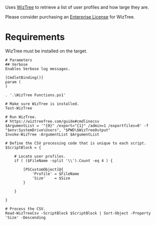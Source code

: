 
Uses [WizTree](https://wiztreefree.com) to retrieve a list of user profiles and how large they are.

Please consider purchasing an [Enterprise License](https://wiztreefree.com/donate#enterprise) for WizTree.

# Requirements
WizTree must be installed on the target.

	# Parameters
	## Verbose
	Enables Verbose log messages.

	[CmdletBinding()]
	param (
	)

	. '.\WizTree Functions.ps1'

	# Make sure WizTree is installed.
	Test-WizTree

	# Run WizTree.
	# https://wiztreefree.com/guide#cmdlinecsv
	$ArgumentList = '"{0}" /export="{1}" /admin=1 /exportfiles=0' -f "$env:SystemDrive\Users", "$PWD\$WizTreeOutput"
	Invoke-WizTree -ArgumentList $ArgumentList

	# Define the CSV processing code that is unique to each script.
	$ScriptBlock = {

		# Locate user profiles.
		if ( ($FileName -split '\\').Count -eq 4 ) {

			[PSCustomObject]@{
				'Profile' = $FileName
				'Size'    = $Size
			}

		}

	}

	# Process the CSV.
	Read-WizTreeCsv -ScriptBlock $ScriptBlock | Sort-Object -Property 'Size' -Descending

